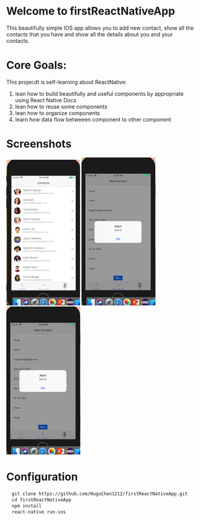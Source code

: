 # Welcome to firstReactNativeApp
This beautifully simple IOS app allows you to add new contact, show all the contacts that you have and show all the details about you and your contacts.
# Core Goals:
This projecdt is self-learning about ReactNative:
1. lean how to build beautifully and useful components by appropriate using React Native Docs
2. lean how to reuse some components
3. lean how to organize components
4. learn how data flow betweeen component to other component

# Screenshots
![alt text](https://github.com/HugoChen1212/firstReactNativeApp/blob/master/lib/screenshots/contact_list.png)
![alt text](https://github.com/HugoChen1212/firstReactNativeApp/blob/master/lib/screenshots/new_contacts.png)
![alt text](https://github.com/HugoChen1212/firstReactNativeApp/blob/master/lib/screenshots/new_contacts.png)

# Configuration
```command line
  git clone https://github.com/HugoChen1212/firstReactNativeApp.git
  cd firstReactNativeApp
  npm install
  react-native run-ios
```